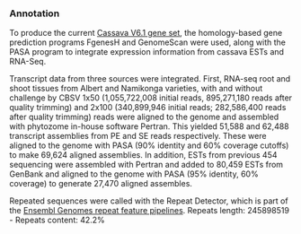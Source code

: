 ### Annotation

To produce the current [Cassava V6.1 gene
set](https://phytozome.jgi.doe.gov/pz/portal.html#!info?alias=Org_Mesculenta),
the homology-based gene prediction programs FgenesH and GenomeScan were
used, along with the PASA program to integrate expression information
from cassava ESTs and RNA-Seq.

Transcript data from three sources were integrated. First, RNA-seq root
and shoot tissues from Albert and Namikonga varieties, with and without
challenge by CBSV 1x50 (1,055,722,008 initial reads, 895,271,180 reads
after quality trimming) and 2x100 (340,899,946 initial reads;
282,586,400 reads after quality trimming) reads were aligned to the
genome and assembled with phytozome in-house software Pertran. This
yielded 51,588 and 62,488 transcript assemblies from PE and SE reads
respectively. These were aligned to the genome with PASA (90% identity
and 60% coverage cutoffs) to make 69,624 aligned assemblies. In
addition, ESTs from previous 454 sequencing were assembled with Pertran
and added to 80,459 ESTs from GenBank and aligned to the genome with
PASA (95% identity, 60% coverage) to generate 27,470 aligned assembles.

Repeated sequences were called with the Repeat Detector, which is part of the [Ensembl Genomes repeat feature pipelines](http://plants.ensembl.org/info/genome/annotation/repeat_features.html). Repeats length: 245898519 - Repeats content: 42.2%
